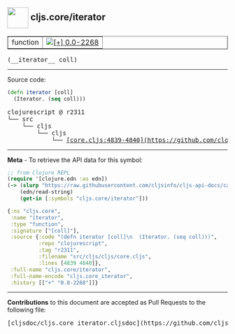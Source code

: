 ## <img width="48px" valign="middle" src="http://i.imgur.com/Hi20huC.png"> cljs.core/iterator

 <table border="1">
<tr>

<td>function</td>
<td><a href="https://github.com/cljsinfo/cljs-api-docs/tree/0.0-2268"><img valign="middle" alt="[+] 0.0-2268" src="https://img.shields.io/badge/+-0.0--2268-lightgrey.svg"></a> </td>
</tr>
</table>

 <samp>
(__iterator__ coll)<br>
</samp>

---





Source code:

```clj
(defn iterator [coll]
  (Iterator. (seq coll)))
```

 <pre>
clojurescript @ r2311
└── src
    └── cljs
        └── cljs
            └── <ins>[core.cljs:4839-4840](https://github.com/clojure/clojurescript/blob/r2311/src/cljs/cljs/core.cljs#L4839-L4840)</ins>
</pre>


---

__Meta__ - To retrieve the API data for this symbol:

```clj
;; from Clojure REPL
(require '[clojure.edn :as edn])
(-> (slurp "https://raw.githubusercontent.com/cljsinfo/cljs-api-docs/catalog/cljs-api.edn")
    (edn/read-string)
    (get-in [:symbols "cljs.core/iterator"]))
```

```clj
{:ns "cljs.core",
 :name "iterator",
 :type "function",
 :signature ["[coll]"],
 :source {:code "(defn iterator [coll]\n  (Iterator. (seq coll)))",
          :repo "clojurescript",
          :tag "r2311",
          :filename "src/cljs/cljs/core.cljs",
          :lines [4839 4840]},
 :full-name "cljs.core/iterator",
 :full-name-encode "cljs.core_iterator",
 :history [["+" "0.0-2268"]]}

```

---

__Contributions__ to this document are accepted as Pull Requests to the following file:

 <pre>
[cljsdoc/cljs.core_iterator.cljsdoc](https://github.com/cljsinfo/cljs-api-docs/blob/master/cljsdoc/cljs.core_iterator.cljsdoc)
</pre>

